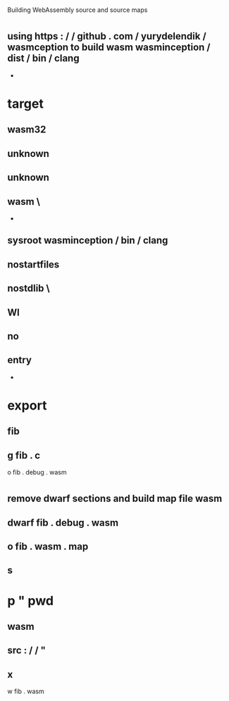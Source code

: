 #
Building
WebAssembly
source
and
source
maps
#
using
https
:
/
/
github
.
com
/
yurydelendik
/
wasmception
to
build
wasm
wasminception
/
dist
/
bin
/
clang
-
-
target
=
wasm32
-
unknown
-
unknown
-
wasm
\
-
-
sysroot
wasminception
/
bin
/
clang
-
nostartfiles
-
nostdlib
\
-
Wl
-
no
-
entry
-
-
export
=
fib
-
g
fib
.
c
-
o
fib
.
debug
.
wasm
#
remove
dwarf
sections
and
build
map
file
wasm
-
dwarf
fib
.
debug
.
wasm
-
o
fib
.
wasm
.
map
-
s
-
p
"
pwd
=
wasm
-
src
:
/
/
"
-
x
-
w
fib
.
wasm
